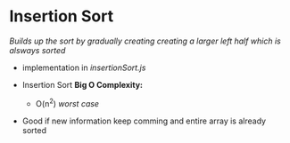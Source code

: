# Insertion Sort
*Builds up the sort by gradually creating creating a larger left half which is alsways sorted*
* implementation in *insertionSort.js*

* Insertion Sort **Big O Complexity:**
    - O(n<sup>2</sup>) *worst case* 

* Good if new information keep comming and entire array is already sorted